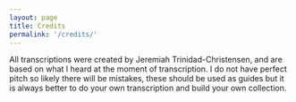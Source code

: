 ```yaml
---
layout: page
title: Credits
permalink: '/credits/'
---
```


All transcriptions were created by Jeremiah Trinidad-Christensen, and are based on what I heard at the moment of transcription. I do not have perfect pitch so likely there will be mistakes, these should be used as guides but it is always better to do your own transcription and build your own collection.